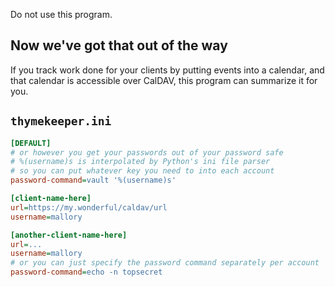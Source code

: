 Do not use this program.

## Now we've got that out of the way

If you track work done for your clients by putting events into a calendar, and
that calendar is accessible over CalDAV, this program can summarize it for you.

## `thymekeeper.ini`

```ini
[DEFAULT]
# or however you get your passwords out of your password safe
# %(username)s is interpolated by Python's ini file parser
# so you can put whatever key you need to into each account
password-command=vault '%(username)s'

[client-name-here]
url=https://my.wonderful/caldav/url
username=mallory

[another-client-name-here]
url=...
username=mallory
# or you can just specify the password command separately per account
password-command=echo -n topsecret
```

